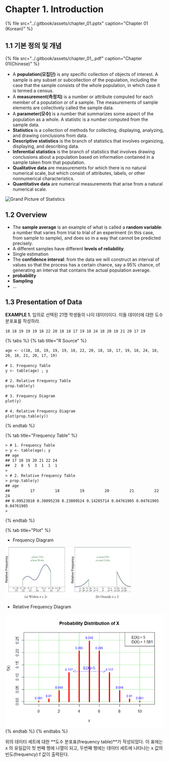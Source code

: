 # Chapter 1. Introduction

{% file src="../.gitbook/assets/chapter\_01.pptx" caption="Chapter 01 \(Korean\)" %}

## 1.1 기본 정의 및 개념

{% file src="../.gitbook/assets/chapter\_01\_.pdf" caption="Chapter 01\(Chinese\)" %}

* A **population\(모집단\)** is any specific collection of objects of interest. A sample is any subset or subcollection of the population, including the case that the sample consists of the whole population, in which case it is termed a census.
* A **measurement\(측정치\)** is a number or attribute computed for each member of a population or of a sample. The measurements of sample elements are collectively called the sample data.
* A **parameter\(모수\)** is a number that summarizes some aspect of the population as a whole. A statistic is a number computed from the sample data.
* **Statistics** is a collection of methods for collecting, displaying, analyzing, and drawing conclusions from data.
* **Descriptive statistics** is the branch of statistics that involves organizing, displaying, and describing data.
* **Inferential statistics** is the branch of statistics that involves drawing conclusions about a population based on information contained in a sample taken from that population.
* **Qualitative data** are measurements for which there is no natural numerical scale, but which consist of attributes, labels, or other nonnumerical characteristics.
* **Quantitative data** are numerical measurements that arise from a natural numerical scale.

![Grand Picture of Statistics](../.gitbook/assets/20191010_130523.png)

## 1.2 Overview

* The **sample average** is an example of what is called a **random variable**: a number that varies from trial to trial of an experiment \(in this case, from sample to sample\), and does so in a way that cannot be predicted precisely.
* A different samples have different **levels of reliability**.
* Single estimation
* The **confidence interval**: from the data we will construct an interval of values so that the process has a certain chance, say a 95% chance, of generating an interval that contains the actual population average.
* **probability**
* **Sampling**
* ...

## 1.3 Presentation of Data

**EXAMPLE 1.** 임의로 선택된 21명 학생들의 나이 데이터이다. 이들 데이터에 대한 도수 분포표를 작성하라.

```text
18 18 19 19 19 18 22 20 18 18 17 19 18 24 18 20 18 21 20 17 19
```

{% tabs %}
{% tab title="R Source" %}
```text
age <- c(18, 18, 19, 19, 19, 18, 22, 20, 18, 18, 17, 19, 18, 24, 18, 20, 18, 21, 20, 17, 19)

# 1. Frequency Table
y <- table(age) ; y

# 2. Relative Frequency Table
prop.table(y)

# 3. Frequency Diagram
plot(y)

# 4. Relative Frequency Diagram
plot(prop.table(y))
```
{% endtab %}

{% tab title="Frequency Table" %}
```text
> # 1. Frequency Table
> y <- table(age); y
## age
## 17 18 19 20 21 22 24 
##  2  8  5  3  1  1  1 
>
> # 2. Relative Frequency Table
> prop.table(y)
## age
##         17         18         19         20         21         22         24 
## 0.09523810 0.38095238 0.23809524 0.14285714 0.04761905 0.04761905 0.04761905 
> 
```
{% endtab %}

{% tab title="Plot" %}
* Frequency Diagram

![](../.gitbook/assets/image%20%28210%29.png)

* Relative Frequency Diagram

![](../.gitbook/assets/image%20%2828%29.png)
{% endtab %}
{% endtabs %}

위의 데이터 세트에 대한 **도수 분포표\(frequency table\)**가 작성되었다. 이 표에는 x 의 유일값이 첫 번째 행에 나열이 되고, 두번째 행에는 데이터 세트에 나타나는 x 값의 빈도\(frequency\) f 값이 출력된다.

